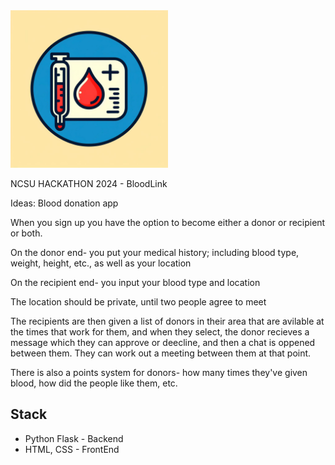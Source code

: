 <img src="https://github.com/MrAntonS/nchack-2024/blob/main/Logo.png?raw=true" width=50% height=50%>

NCSU HACKATHON 2024 - BloodLink

Ideas:
Blood donation app

When you sign up you have the option to become either a donor or recipient or both.

On the donor end- you put your medical history; including blood type, weight, height, etc., as well as your location

On the recipient end- you input your blood type and location

The location should be private, until two people agree to meet

The recipients are then given a list of donors in their area that are avilable at the times that work for them, and when they select, the donor recieves a message which they can approve or deecline, and then a chat is oppened between them. They can work out a meeting between them at that point.

There is also a points system for donors- how many times they've given blood, how did the people like them, etc.


## Stack
* Python Flask - Backend
* HTML, CSS - FrontEnd
